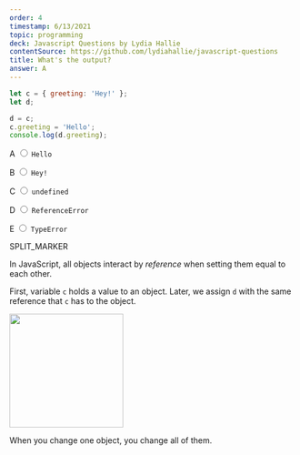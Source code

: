 ```yaml
---
order: 4
timestamp: 6/13/2021
topic: programming
deck: Javascript Questions by Lydia Hallie
contentSource: https://github.com/lydiahallie/javascript-questions
title: What's the output?
answer: A
---
```


  

```javascript
let c = { greeting: 'Hey!' };
let d;

d = c;
c.greeting = 'Hello';
console.log(d.greeting);
```


<label for="option-A">A </label>
<span class="option-container">
  <input
    type="radio"
    name="answer-option"
    id="option-A" value="A"
  />
  `Hello`
</span>
    

<label for="option-B">B </label>
<span class="option-container">
  <input
    type="radio"
    name="answer-option"
    id="option-B" value="B"
  />
  `Hey!`
</span>
    

<label for="option-C">C </label>
<span class="option-container">
  <input
    type="radio"
    name="answer-option"
    id="option-C" value="C"
  />
  `undefined`
</span>
    

<label for="option-D">D </label>
<span class="option-container">
  <input
    type="radio"
    name="answer-option"
    id="option-D" value="D"
  />
  `ReferenceError`
</span>
    

<label for="option-E">E </label>
<span class="option-container">
  <input
    type="radio"
    name="answer-option"
    id="option-E" value="E"
  />
  `TypeError`
</span>
    




SPLIT_MARKER

In JavaScript, all objects interact by _reference_ when setting them equal to each other.

First, variable `c` holds a value to an object. Later, we assign `d` with the same reference that `c` has to the object.

<img src="https://i.imgur.com/ko5k0fs.png" width="200">

When you change one object, you change all of them.




